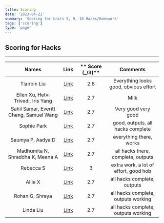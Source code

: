 ```yaml
---
title: Scoring
date: '2023-04-21'
summary: 'Scoring for Units 5, 9, 10 Hacks/Homework'
tags: ['scoring']
type: 'page'
---
```



## Scoring for Hacks

***

| **Names** | **Link** | ** Score (_/3)** | **Comments** |
|:---:|:---:|:---:|:---:|
| Tianbin Liu | [Link](https://tianbinliu.github.io/Fastpage/csa/2023/04/26/HWTeam2.html) | 2.8 | Everything looks good, obvious effort |
| Ellen Xu, Hetvi Trivedi, Iris Yang | [Link](https://xu-ellen.github.io/ap-csa-fastpages/jupyter/cb/2023/04/26/lesson1-hacks.html) | 2.7 | Milk |
| Sahil Samar, Everitt Cheng, Samuel Wang | [Link](https://ninjabreadlord.github.io/chengfastpages/2023/04/26/canCode.html) | 2.7 | Very good very good |
| Sophie Park | [Link](https://calrethonofmirkwood.github.io/csablog2/jupyter/2023/04/25/CanCodeHacks.html) | 2.7  | good, outputs, all hacks complete |
| Saumya P, Aadya D | [Link](https://saumyapalk23.github.io/saumyafastpages/jupyter/2023/04/25/pres2.html) | 2.7 | everything there, works |
| Madhumita N, Shraddha K, Meena A | [Link](https://mnarayan1.github.io/csa-fastpages/jupyter/2023/04/18/lesson-one.html) | 2.7 | all hacks there, complete, outputs |
| Rebecca S | [Link](https://rebecca-123.github.io/blog/apr/cancode/2023/04/19/cancode.html) | 3 | extra work, a lot of effort, good hob |
| Allie X | [Link](https://xiaoa0.github.io/fastpages2/2023/04/25/cancode.html) | 2.7 | all hacks complete, outputs |
| Rohan G, Shreya | [Link](https://shreya-ahujaa.github.io/fastpages/2023/04/25/cancodehacks.html) | 2.7 | all hacks complete, outputs working |
| Linda Liu | [Link](https://lindaliu1202.github.io/lindaliu_blog/2023/04/26/unit5&9&10.html) | 2.7 | all hacks complete, outputs working |





